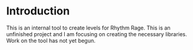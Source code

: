 # Introduction

This is an internal tool to create levels for Rhythm Rage.
This is an unfinished project and I am focusing on creating the necessary libraries.
Work on the tool has not yet begun.
